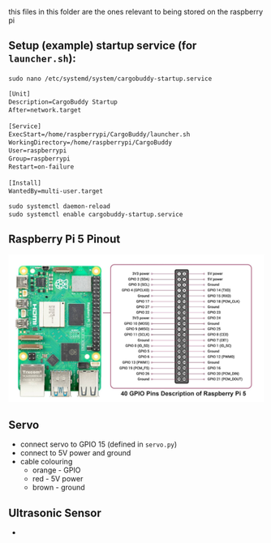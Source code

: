 this files in this folder are the ones relevant to being stored on the raspberry pi

## Setup (example) startup service (for `launcher.sh`):

`sudo nano /etc/systemd/system/cargobuddy-startup.service`
```
[Unit]
Description=CargoBuddy Startup
After=network.target

[Service]
ExecStart=/home/raspberrypi/CargoBuddy/launcher.sh
WorkingDirectory=/home/raspberrypi/CargoBuddy
User=raspberrypi
Group=raspberrypi
Restart=on-failure

[Install]
WantedBy=multi-user.target
```

```
sudo systemctl daemon-reload
sudo systemctl enable cargobuddy-startup.service
```

## Raspberry Pi 5 Pinout
![alt text](assets/Raspberry-Pi-5-Pinout.jpg)

## Servo
- connect servo to GPIO 15 (defined in `servo.py`)
- connect to 5V power and ground
- cable colouring
    - orange - GPIO
    - red - 5V power
    - brown - ground

## Ultrasonic Sensor
- 